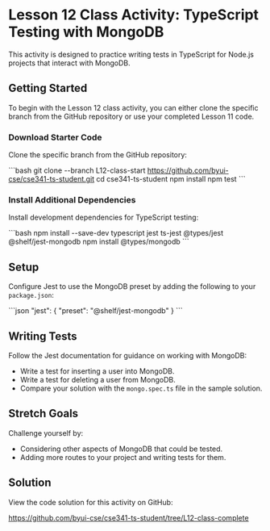 # Lesson 12 Class Activity: TypeScript Testing with MongoDB

This activity is designed to practice writing tests in TypeScript for Node.js projects that interact with MongoDB.

## Getting Started

To begin with the Lesson 12 class activity, you can either clone the specific branch from the GitHub repository or use your completed Lesson 11 code.

### Download Starter Code

Clone the specific branch from the GitHub repository:

\```bash
git clone --branch L12-class-start https://github.com/byui-cse/cse341-ts-student.git
cd cse341-ts-student
npm install
npm test
\```

### Install Additional Dependencies

Install development dependencies for TypeScript testing:

\```bash
npm install --save-dev typescript jest ts-jest @types/jest @shelf/jest-mongodb
npm install @types/mongodb
\```

## Setup

Configure Jest to use the MongoDB preset by adding the following to your `package.json`:

\```json
"jest": {
  "preset": "@shelf/jest-mongodb"
}
\```

## Writing Tests

Follow the Jest documentation for guidance on working with MongoDB:

- Write a test for inserting a user into MongoDB.
- Write a test for deleting a user from MongoDB.
- Compare your solution with the `mongo.spec.ts` file in the sample solution.

## Stretch Goals

Challenge yourself by:

- Considering other aspects of MongoDB that could be tested.
- Adding more routes to your project and writing tests for them.

## Solution

View the code solution for this activity on GitHub:

https://github.com/byui-cse/cse341-ts-student/tree/L12-class-complete



